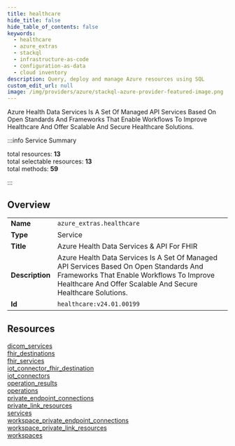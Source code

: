 ```yaml
---
title: healthcare
hide_title: false
hide_table_of_contents: false
keywords:
  - healthcare
  - azure_extras
  - stackql
  - infrastructure-as-code
  - configuration-as-data
  - cloud inventory
description: Query, deploy and manage Azure resources using SQL
custom_edit_url: null
image: /img/providers/azure/stackql-azure-provider-featured-image.png
---
```

Azure Health Data Services Is A Set Of Managed API Services Based On Open Standards And Frameworks That Enable Workflows To Improve Healthcare And Offer Scalable And Secure Healthcare Solutions.  
    
:::info Service Summary

<div class="row">
<div class="providerDocColumn">
<span>total resources:&nbsp;<b>13</b></span><br />
<span>total selectable resources:&nbsp;<b>13</b></span><br />
<span>total methods:&nbsp;<b>59</b></span><br />
</div>
</div>

:::

## Overview
<table><tbody>
<tr><td><b>Name</b></td><td><code>azure_extras.healthcare</code></td></tr>
<tr><td><b>Type</b></td><td>Service</td></tr>
<tr><td><b>Title</b></td><td>Azure Health Data Services & API For FHIR</td></tr>
<tr><td><b>Description</b></td><td>Azure Health Data Services Is A Set Of Managed API Services Based On Open Standards And Frameworks That Enable Workflows To Improve Healthcare And Offer Scalable And Secure Healthcare Solutions.</td></tr>
<tr><td><b>Id</b></td><td><code>healthcare:v24.01.00199</code></td></tr>
</tbody></table>

## Resources
<div class="row">
<div class="providerDocColumn">
<a href="/providers/azure_extras/healthcare/dicom_services/">dicom_services</a><br />
<a href="/providers/azure_extras/healthcare/fhir_destinations/">fhir_destinations</a><br />
<a href="/providers/azure_extras/healthcare/fhir_services/">fhir_services</a><br />
<a href="/providers/azure_extras/healthcare/iot_connector_fhir_destination/">iot_connector_fhir_destination</a><br />
<a href="/providers/azure_extras/healthcare/iot_connectors/">iot_connectors</a><br />
<a href="/providers/azure_extras/healthcare/operation_results/">operation_results</a><br />
<a href="/providers/azure_extras/healthcare/operations/">operations</a><br />
</div>
<div class="providerDocColumn">
<a href="/providers/azure_extras/healthcare/private_endpoint_connections/">private_endpoint_connections</a><br />
<a href="/providers/azure_extras/healthcare/private_link_resources/">private_link_resources</a><br />
<a href="/providers/azure_extras/healthcare/services/">services</a><br />
<a href="/providers/azure_extras/healthcare/workspace_private_endpoint_connections/">workspace_private_endpoint_connections</a><br />
<a href="/providers/azure_extras/healthcare/workspace_private_link_resources/">workspace_private_link_resources</a><br />
<a href="/providers/azure_extras/healthcare/workspaces/">workspaces</a><br />
</div>
</div>
